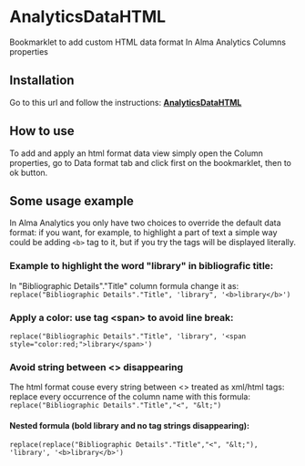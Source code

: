 # AnalyticsDataHTML
Bookmarklet to add custom HTML data format In Alma Analytics Columns properties

## Installation
Go to this url and follow the instructions: <b>[AnalyticsDataHTML](https://bediniupi.github.io/AnalyticsDataHTML/bookmarklet.html)</b>

## How to use
To add and apply an html format data view simply open the Column properties, go to Data format tab and click first on the bookmarklet, then to ok button.

## Some usage example
In Alma Analytics you only have two choices to override the default data format: if you want, for example, to highlight a part of text a simple way could be adding `<b>` tag to it, but if you try the tags will be displayed literally.
### Example to highlight the word "library" in bibliografic title:
In "Bibliographic Details"."Title" column formula change it as:
  `replace("Bibliographic Details"."Title", 'library", '<b>library</b>')`
### Apply a color: use tag &lt;span&gt; to avoid line break:
  `replace("Bibliographic Details"."Title", 'library", '<span style="color:red;">library</span>')`
### Avoid string between <> disappearing 
The html format couse every string between <> treated as xml/html tags: replace every occurrence of the column name with this formula:
`replace("Bibliographic Details"."Title","<", "&lt;")`
#### Nested formula (bold library and no tag strings disappearing):
`replace(replace("Bibliographic Details"."Title","<", "&lt;"), 'library', '<b>library</b>')`

